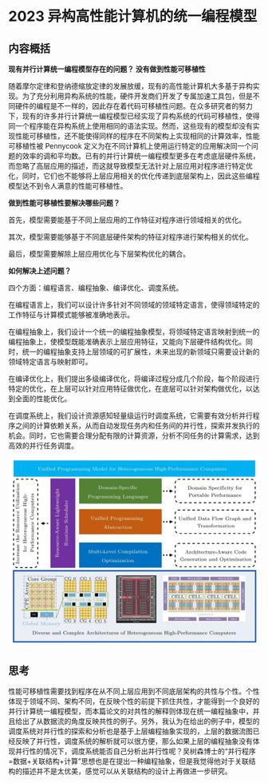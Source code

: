 # 2023 异构高性能计算机的统一编程模型

## 内容概括

**现有并行计算统一编程模型存在的问题？ 没有做到性能可移植性**

随着摩尔定律和登纳德缩放定律的发展放缓，现有的高性能计算机大多基于异构实现。为了充分利用异构系统的性能，硬件开发商们开发了专属加速工具包，但是不同硬件的编程是不一样的，因此存在着代码可移植性问题。在众多研究者的努力下，现有的许多并行计算统一编程模型已经实现了异构系统的代码可移植性，使得同一个程序能在异构系统上使用相同的语法实现。然而，这些现有的模型却没有实现性能可移植性，还不能使得同样的程序在不同架构上实现相同的计算效率，性能可移植性被 Pennycook 定义为在不同计算机上使用运行特定的应用解决同一个问题的效率的调和平均数。已有的并行计算统一编程模型更多在考虑底层硬件系统，而忽略了高层应用的描述，而这就导致模型无法针对上层应用对程序进行特定优化，同时，它们也不能够将上层应用相关的优化传递到底层架构上，因此这些编程模型达不到令人满意的性能可移植性。

**做到性能可移植性要解决哪些问题？**

首先，模型需要能基于不同上层应用的工作特征对程序进行领域相关的优化。

其次，模型需要能够基于不同底层硬件架构的特征对程序进行架构相关的优化。

最后，模型需要解除上层应用优化与下层架构优化的耦合。

**如何解决上述问题？**

四个方面：编程语言、编程抽象、编译优化、调度系统。

在编程语言上，我们可以设计许多针对不同领域的领域特定语言，使得领域特定的工作特征与计算模式能够被准确地表示。

在编程抽象上，我们设计一个统一的编程抽象模型，将领域特定语言映射到统一的编程抽象上，使模型既能准确表示上层应用特征，又能向下层硬件结构优化。同时，统一的编程抽象支持上层领域的可扩展性，未来出现的新领域只需要设计新的领域特定语言与映射即可。

在编译优化上，我们提出多级编译优化，将编译过程分成几个阶段，每个阶段进行特定的优化，在上层可以针对应用特征做优化，在底层可以针对架构做优化，以达到全面的性能优化。

在调度系统上，我们设计资源感知轻量级运行时调度系统，它需要有效分析并行程序之间的计算依赖关系，从而自动发现任务内和任务间的并行性，探索并发执行的机会。同时，它也需要合理分配有限的计算资源，分析不同任务的计算需求，达到高效的并行任务调度。

<img src="../imgs/2023 异构高性能计算机的统一编程模型/1.jpg" alt="../imgs/2023 异构高性能计算机的统一编程模型/1.jpg" style="zoom: 50%;" />

## 思考

性能可移植性需要找到程序在从不同上层应用到不同底层架构的共性与个性。个性体现于领域不同、架构不同，在反映个性的前提下抓住共性，才能得到一个良好的并行计算统一编程模型，而本篇论文的对共性的解释则体现在统一编程抽象中，并且给出了从数据流的角度反映共性的例子。另外，我认为在给出的例子中，模型的调度系统对并行性的探索和分析也是基于上层编程抽象实现的，上层的数据流图已经反映了并行性，调度系统的解析就可以很方便，那么如果上层的编程抽象没有体现并行性的情况下，调度系统能否自己分析出并行性呢？吴树森博士的“并行程序=数据+关联结构+计算”思想也是在提出一种编程抽象，但是我觉得他对于关联结构的描述并不是太优美，感觉可以从关联结构的设计上再做进一步研究。